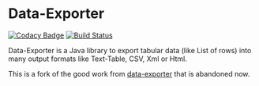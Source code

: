 # Data-Exporter

[![Codacy Badge](https://api.codacy.com/project/badge/Grade/292e81bc83834caebadaa4df1fb8f503)](https://www.codacy.com/app/eFaps/Data-Exporter?utm_source=github.com&amp;utm_medium=referral&amp;utm_content=eFaps/Data-Exporter&amp;utm_campaign=Badge_Grade)
[![Build Status](https://travis-ci.org/eFaps/Data-Exporter.svg?branch=master)](https://travis-ci.org/eFaps/Data-Exporter)


Data-Exporter is a Java library to export tabular data (like List of rows) into many output formats like Text-Table, CSV, Xml or Html.

This is a fork of the good work from [data-exporter](https://github.com/brsanthu/data-exporter) that is abandoned now.
